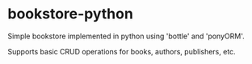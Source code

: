 # bookstore-python
Simple bookstore implemented in python using 'bottle' and 'ponyORM'.

Supports basic CRUD operations for books, authors, publishers, etc.